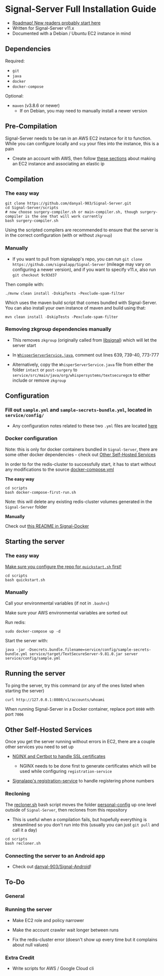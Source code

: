 # Signal-Server Full Installation Guide

-   [Roadmap! New readers probably start here](https://github.com/danyal-903/Signal-Docker)
-   Written for Signal-Server v11.x
-   Documented with a Debian / Ubuntu EC2 instance in mind

## Dependencies

Required:

-   `git`
-   `java`
-   `docker`
-   `docker-compose`

Optional:

-   `maven` (v3.8.6 or newer)
    -   If on Debian, you may need to manually install a newer version

## Pre-Compilation

Signal-Server needs to be ran in an AWS EC2 instance for it to function. While you can configure locally and `scp` your files into the instance, this is a pain

-   Create an account with AWS, then follow [these sections](docs/signal-server-configuration.md#aws-ec2) about making an EC2 instance and associating an elastic ip

## Compilation

### The easy way

```
git clone https://github.com/danyal-903/Signal-Server.git
cd Signal-Server/scripts
# now choose surgery-compiler.sh or main-compiler.sh, though surgery-compiler is the one that will work currently
bash surgery-compiler.sh
```

Using the scripted compilers are recommended to ensure that the server is in the correct configuration (with or without `zkgroup`)

### Manually

-   If you want to pull from signalapp's repo, you can run `git clone https://github.com/signalapp/Signal-Server` (mileage may vary on configuring a newer version), and if you want to specify v11.x, also run `git checkout 9c93d37`

Then compile with:

```
./mvnw clean install -DskipTests -Pexclude-spam-filter
```

Which uses the maven build script that comes bundled with Signal-Server. You can also install your own instance of maven and build using that:

```
mvn clean install -DskipTests -Pexclude-spam-filter
```

### Removing zkgroup dependencies manually

-   This removes `zkgroup` (originally called from [libsignal](https://github.com/signalapp/libsignal)) which will let the server start

-   In [`WhisperServerService.java`](service/src/main/java/org/whispersystems/textsecuregcm/WhisperServerService.java), comment out lines 639, 739-40, 773-777

-   Alternatively, copy the `WhisperServerService.java` file from either the folder `intact` or `post-surgery` to `service/src/main/java/org/whispersystems/textsecuregcm` to either include or remove `zkgroup`

## Configuration

### Fill out `sample.yml` and `sample-secrets-bundle.yml`, located in `service/config/`

-   Any configuration notes related to these two `.yml` files are located [here](docs/signal-server-configuration.md)

### Docker configuration

Note: this is only for docker containers bundled in `Signal-Server`, there are some other docker dependencies - check out [Other Self-Hosted Services](#other-self-hosted-services)

In order to for the redis-cluster to successfully start, it has to start without any modifications to the source [docker-compose.yml](https://github.com/bitnami/containers/blob/main/bitnami/redis-cluster/docker-compose.yml)

**The easy way**

```
cd scripts
bash docker-compose-first-run.sh
```

Note: this will delete any existing redis-cluster volumes generated in the `Signal-Server` folder

**Manually**

Check out [this README in Signal-Docker](https://github.com/danyal-903/Signal-Docker/tree/main/redis-cluster)

## Starting the server

### The easy way

[Make sure you configure the repo for `quickstart.sh` first!](docs/signal-server-configuration.md#configuring-for-quickstartsh)

```
cd scripts
bash quickstart.sh
```

### Manually

Call your environmental variables (if not in `.bashrc`)

Make sure your AWS environmental variables are sorted out

Run redis:

```
sudo docker-compose up -d
```

Start the server with:

```
java -jar -Dsecrets.bundle.filename=service/config/sample-secrets-bundle.yml service/target/TextSecureServer-9.81.0.jar server service/config/sample.yml
```

## Running the server

To ping the server, try this command (or any of the ones listed when starting the server)

```
curl http://127.0.0.1:8080/v1/accounts/whoami
```

When running Signal-Server in a Docker container, replace port `8080` with port `7006`

## Other Self-Hosted Services

Once you get the server running without errors in EC2, there are a couple other services you need to set up

-   [NGINX and Certbot to handle SSL certificates](https://github.com/danyal-903/Signal-Docker/tree/main/nginx-certbot)

    -   NGINX needs to be done first to generate certificates which will be used while configuring `registration-service`

-   [Signalapp's registration-service](https://github.com/danyal-903/Signal-Docker/tree/main/registration-service) to handle registering phone numbers

### Recloning

The [recloner.sh](scripts/recloner.sh) bash script moves the folder [personal-config](personal-config) up one level outside of `Signal-Server`, then reclones from this repository

-   This is useful when a compilation fails, but hopefully everything is streamlined so you don't run into this (usually you can just `git pull` and call it a day)

```
cd scripts
bash recloner.sh
```

### Connecting the server to an Android app

-   Check out [danyal-903/Signal-Android](https://github.com/danyal-903/Signal-Android)!

## To-Do

### General

### Running the server

-   Make EC2 role and policy narrower

-   Make the account crawler wait longer between runs

-   Fix the redis-cluster error (doesn't show up every time but it complains about null values)

### Extra Credit

-   Write scripts for AWS / Google Cloud cli
